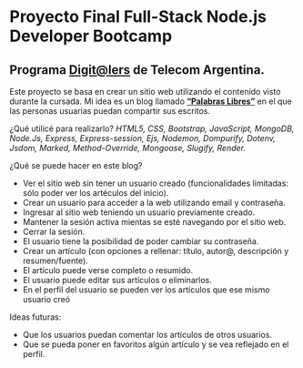 # Proyecto Final Full-Stack Node.js Developer Bootcamp
## Programa [Digit@lers](https://digitalers.com.ar/) de Telecom Argentina.

Este proyecto se basa en crear un sitio web utilizando el contenido visto durante la cursada.
Mi idea es un blog llamado [**“Palabras Libres”**](https://palabras-libres.onrender.com/) en el que las personas usuarias puedan compartir sus escritos.

¿Qu&eacute; utilic&eacute; para realizarlo?
_HTML5, CSS, Bootstrap, JavaScript, MongoDB, Node.Js, Express, Express-session, Ejs, Nodemon, Dompurify, Dotenv, Jsdom, Marked, Method-Override, Mongoose, Slugify, Render._

¿Qu&eacute; se puede hacer en este blog?
 * Ver el sitio web sin tener un usuario creado (funcionalidades limitadas: s&oacute;lo poder ver los art&eacute;culos del inicio).
 * Crear un usuario para acceder a la web utilizando email y contraseña.
 * Ingresar al sitio web teniendo un usuario previamente creado.
 * Mantener la sesi&oacute;n activa mientas se est&eacute; navegando por el sitio web.
 * Cerrar la sesi&oacute;n.
 * El usuario tiene la posibilidad de poder cambiar su contraseña.
 * Crear un art&iacute;culo (con opciones a rellenar: t&iacute;tulo, autor@, descripci&oacute;n y resumen/fuente).
 * El art&iacute;culo puede verse completo o resumido.
 * El usuario puede editar sus art&iacute;culos o eliminarlos.
 * En el perfil del usuario se pueden ver los art&iacute;culos que ese mismo usuario cre&oacute;
 
Ideas futuras:
 * Que los usuarios puedan comentar los art&iacute;culos de otros usuarios.
 * Que se pueda poner en favoritos alg&uacute;n art&iacute;culo y se vea reflejado en el perfil.
